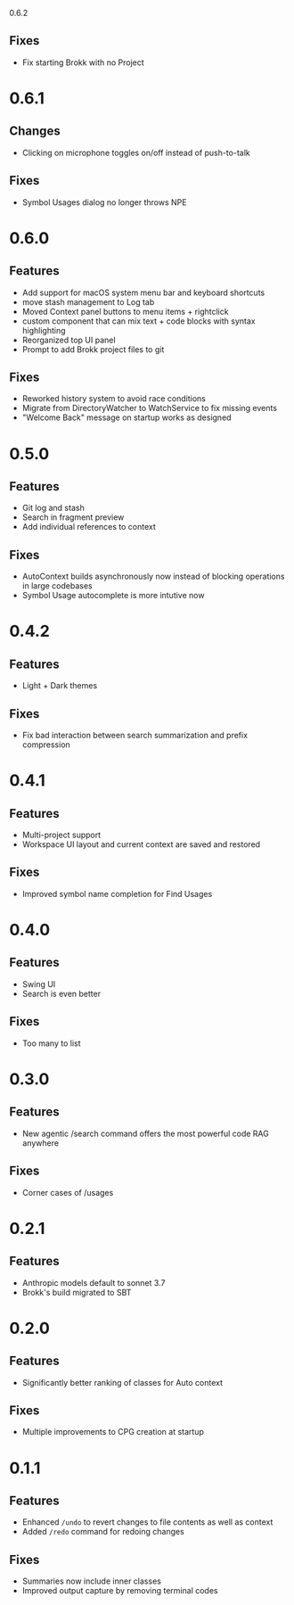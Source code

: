 0.6.2

## Fixes

- Fix starting Brokk with no Project


# 0.6.1

## Changes
- Clicking on microphone toggles on/off instead of push-to-talk

## Fixes
- Symbol Usages dialog no longer throws NPE


# 0.6.0

## Features
- Add support for macOS system menu bar and keyboard shortcuts
- move stash management to Log tab
- Moved Context panel buttons to menu items + rightclick
- custom component that can mix text + code blocks with syntax highlighting
- Reorganized top UI panel
- Prompt to add Brokk project files to git

## Fixes
- Reworked history system to avoid race conditions
- Migrate from DirectoryWatcher to WatchService to fix missing events
- "Welcome Back" message on startup works as designed


# 0.5.0

## Features
- Git log and stash
- Search in fragment preview
- Add individual references to context

## Fixes
- AutoContext builds asynchronously now instead of blocking operations in large codebases
- Symbol Usage autocomplete is more intutive now


# 0.4.2

## Features
- Light + Dark themes

## Fixes
- Fix bad interaction between search summarization and prefix compression


# 0.4.1

## Features
- Multi-project support
- Workspace UI layout and current context are saved and restored 

## Fixes
- Improved symbol name completion for Find Usages


# 0.4.0
## Features
- Swing UI
- Search is even better

## Fixes
- Too many to list


# 0.3.0

## Features
- New agentic /search command offers the most powerful code RAG anywhere

## Fixes
- Corner cases of /usages


# 0.2.1

## Features
- Anthropic models default to sonnet 3.7
- Brokk's build migrated to SBT


# 0.2.0

## Features
- Significantly better ranking of classes for Auto context

## Fixes
- Multiple improvements to CPG creation at startup


# 0.1.1

## Features
- Enhanced `/undo` to revert changes to file contents as well as context
- Added `/redo` command for redoing changes

## Fixes
- Summaries now include inner classes
- Improved output capture by removing terminal codes
